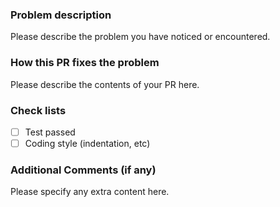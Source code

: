 ### Problem description

Please describe the problem you have noticed or encountered.

### How this PR fixes the problem

Please describe the contents of your PR here.

### Check lists

- [ ] Test passed
- [ ] Coding style (indentation, etc)

### Additional Comments (if any)

Please specify any extra content here.
